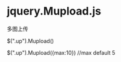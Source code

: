 jquery.Mupload.js
=================

多图上传


<div class="up"></div>

$(".up").Mupload()

$(".up").Mupload({max:10}) //max default 5

